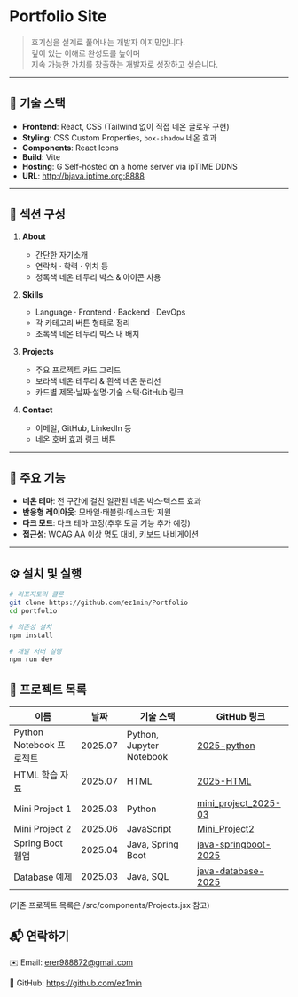 # Portfolio Site

> 호기심을 설계로 풀어내는 개발자 이지민입니다.  
> 깊이 있는 이해로 완성도를 높이며  
> 지속 가능한 가치를 창출하는 개발자로 성장하고 싶습니다.

---

## 🔧 기술 스택

- **Frontend**: React, CSS (Tailwind 없이 직접 네온 글로우 구현)  
- **Styling**: CSS Custom Properties, `box-shadow` 네온 효과  
- **Components**: React Icons  
- **Build**: Vite  
- **Hosting**: G Self-hosted on a home server via ipTIME DDNS  
- **URL**:  http://bjava.iptime.org:8888

---

## 📁 섹션 구성

1. **About**  
   - 간단한 자기소개  
   - 연락처 · 학력 · 위치 등  
   - 청록색 네온 테두리 박스 & 아이콘 사용  

2. **Skills**  
   - Language · Frontend · Backend · DevOps  
   - 각 카테고리 버튼 형태로 정리  
   - 초록색 네온 테두리 박스 내 배치  

3. **Projects**  
   - 주요 프로젝트 카드 그리드  
   - 보라색 네온 테두리 & 흰색 네온 분리선  
   - 카드별 제목·날짜·설명·기술 스택·GitHub 링크  

4. **Contact**  
   - 이메일, GitHub, LinkedIn 등  
   - 네온 호버 효과 링크 버튼  

---
## 🚀 주요 기능
- **네온 테마**: 전 구간에 걸친 일관된 네온 박스·텍스트 효과  
- **반응형 레이아웃**: 모바일·태블릿·데스크탑 지원  
- **다크 모드**: 다크 테마 고정(추후 토글 기능 추가 예정)  
- **접근성**: WCAG AA 이상 명도 대비, 키보드 내비게이션  

---

## ⚙️ 설치 및 실행

```bash
# 리포지토리 클론
git clone https://github.com/ez1min/Portfolio
cd portfolio

# 의존성 설치
npm install

# 개발 서버 실행
npm run dev

```

## 📂 프로젝트 목록

| 이름                      | 날짜      | 기술 스택               | GitHub 링크               |
| ------------------------- | --------- | ----------------------- | ------------------------- |
| Python Notebook 프로젝트 | 2025.07   | Python, Jupyter Notebook | [2025-python](https://github.com/yourname/2025-python) |
| HTML 학습 자료            | 2025.07   | HTML                    | [2025-HTML](https://github.com/yourname/2025-HTML)     |
| Mini Project 1            | 2025.03   | Python                  | [mini_project_2025-03](https://github.com/yourname/mini_project_2025-03) |
| Mini Project 2            | 2025.06   | JavaScript              | [Mini_Project2](https://github.com/yourname/Mini_Project2) |
| Spring Boot 웹앱          | 2025.04   | Java, Spring Boot       | [java-springboot-2025](https://github.com/yourname/java-springboot-2025) |
| Database 예제             | 2025.03   | Java, SQL               | [java-database-2025](https://github.com/yourname/java-database-2025) |


(기존 프로젝트 목록은 /src/components/Projects.jsx 참고)


## 📬 연락하기
✉️ Email: erer988872@gmail.com

🔗 GitHub: https://github.com/ez1min

